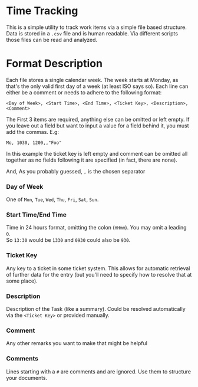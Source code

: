 # Time Tracking
This is a simple utility to track work items via a simple file based structure.
Data is stored in a `.csv` file and is human readable.
Via different scripts those files can be read and analyzed.

# Format Description
Each file stores a single calendar week. 
The week starts at Monday, as that's the only valid first day of a week (at least ISO says so).
Each line can either be a comment or needs to adhere to the following format:

```
<Day of Week>, <Start Time>, <End Time>, <Ticket Key>, <Description>, <Comment>
```

The First 3 items are required, anything else can be omitted or left empty. 
If you leave out a field but want to input a value for a field behind it, you must add the commas.
E.g:
```
Mo, 1030, 1200,,"Foo"
```
In this example the ticket key is left empty and comment can be omitted all together as no fields following it are specified (in fact, there are none).

And, As you probably guessed, `,` is the chosen separator

### Day of Week

One of `Mon`, `Tue`, `Wed`, `Thu`, `Fri`, `Sat`, `Sun`.

### Start Time/End Time
Time in 24 hours format, omitting the colon (`HHmm`).
You may omit a leading `0`.  
So `13:30` would be `1330` and `0930` could also be `930`.

### Ticket Key
Any key to a ticket in some ticket system. This allows for automatic retrieval of further data for the entry (but you'll need to specify how to resolve that at some place).

### Description
Description of the Task (like a summary). Could be resolved automatically via the `<Ticket Key>` or provided manually.

### Comment
Any other remarks you want to make that might be helpful

### Comments
Lines starting with a `#` are comments and are ignored. Use them to structure your documents.